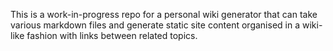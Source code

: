 This is a work-in-progress repo for a personal wiki generator that can take various markdown files and generate static site content organised in a wiki-like fashion with links between related topics.